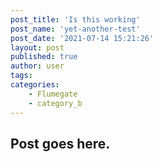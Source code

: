 ```yaml
---
post_title: 'Is this working'
post_name: 'yet-another-test'
post_date: '2021-07-14 15:21:26'
layout: post
published: true
author: user
tags:    
categories:
    - Flumegate
    - category_b
---
```

## Post goes here.
